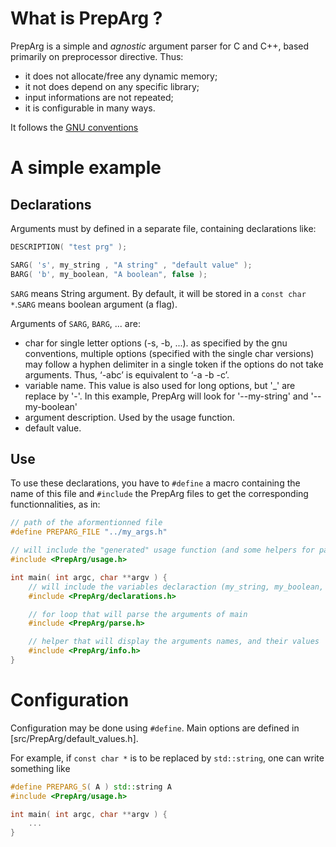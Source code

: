 # What is PrepArg ?

PrepArg is a simple and *agnostic* argument parser for C and C++, based primarily on preprocessor directive. Thus:
* it does not allocate/free any dynamic memory;
* it not does depend on any specific library;
* input informations are not repeated;
* it is configurable in many ways.

It follows the [GNU conventions](http://www.gnu.org/software/libc/manual/html_node/Argument-Syntax.html)

# A simple example

## Declarations

Arguments must by defined in a separate file, containing declarations like:

```cpp
DESCRIPTION( "test prg" );

SARG( 's', my_string , "A string" , "default value" );
BARG( 'b', my_boolean, "A boolean", false );
```

`SARG` means String argument. By default, it will be stored in a `const char *`.`SARG` means boolean argument (a flag).

Arguments of `SARG`, `BARG`, ... are:
* char for single letter options (-s, -b, ...). as specified by the gnu conventions, multiple options (specified with the single char versions) may follow a hyphen delimiter in a single token if the options do not take arguments. Thus, ‘-abc’ is equivalent to ‘-a -b -c’.
* variable name. This value is also used for long options, but '_' are replace by '-'. In this example, PrepArg will look for '--my-string' and '--my-boolean'
* argument description. Used by the usage function.
* default value.

## Use

To use these declarations, you have to `#define` a macro containing the name of this file and `#include` the PrepArg files to get the corresponding functionnalities, as in:


```cpp
// path of the aformentionned file
#define PREPARG_FILE "../my_args.h"

// will include the "generated" usage function (and some helpers for parse)
#include <PrepArg/usage.h>

int main( int argc, char **argv ) {
    // will include the variables declaraction (my_string, my_boolean, ...) with their default values
    #include <PrepArg/declarations.h>

    // for loop that will parse the arguments of main
    #include <PrepArg/parse.h>

    // helper that will display the arguments names, and their values
    #include <PrepArg/info.h>
}
```


# Configuration

Configuration may be done using `#define`. Main options are defined in [src/PrepArg/default_values.h].

For example, if `const char *` is to be replaced by `std::string`, one can write something like

```cpp
#define PREPARG_S( A ) std::string A
#include <PrepArg/usage.h>

int main( int argc, char **argv ) {
    ...
}
```

